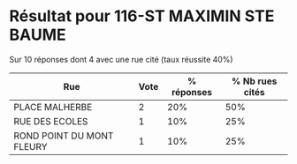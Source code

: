 # Résultat pour 116-ST MAXIMIN STE BAUME

Sur 10 réponses dont 4 avec une rue cité (taux réussite 40%)

| Rue | Vote | % réponses | % Nb rues cités|
|-----|------|------------|----------------|
| PLACE MALHERBE | 2 | 20% | 50%|
| RUE DES ECOLES | 1 | 10% | 25%|
| ROND POINT DU MONT FLEURY | 1 | 10% | 25%|
